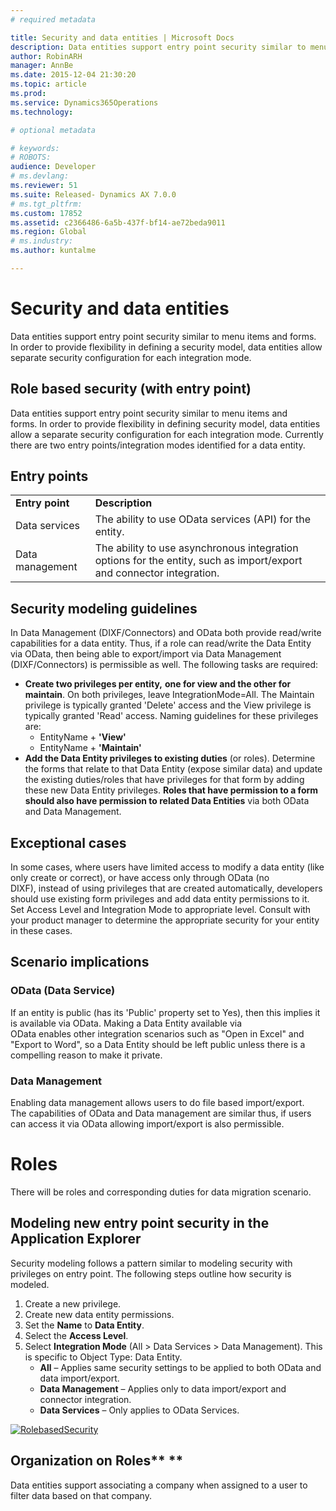 ```yaml
---
# required metadata

title: Security and data entities | Microsoft Docs
description: Data entities support entry point security similar to menu items and forms. In order to provide flexibility in defining a security model, data entities allow separate security configuration for each integration mode.
author: RobinARH
manager: AnnBe
ms.date: 2015-12-04 21:30:20
ms.topic: article
ms.prod: 
ms.service: Dynamics365Operations
ms.technology: 

# optional metadata

# keywords: 
# ROBOTS: 
audience: Developer
# ms.devlang: 
ms.reviewer: 51
ms.suite: Released- Dynamics AX 7.0.0
# ms.tgt_pltfrm: 
ms.custom: 17852
ms.assetid: c2366486-6a5b-437f-bf14-ae72beda9011
ms.region: Global
# ms.industry: 
ms.author: kuntalme

---
```


# Security and data entities

Data entities support entry point security similar to menu items and forms. In order to provide flexibility in defining a security model, data entities allow separate security configuration for each integration mode.

Role based security (with entry point)
--------------------------------------

Data entities support entry point security similar to menu items and forms. In order to provide flexibility in defining security model, data entities allow a separate security configuration for each integration mode. Currently there are two entry points/integration modes identified for a data entity.

## Entry points
|                 |                                                                                                                      |
|-----------------|----------------------------------------------------------------------------------------------------------------------|
| **Entry point** | **Description**                                                                                                      |
| Data services   | The ability to use OData services (API) for the entity.                                                              |
| Data management | The ability to use asynchronous integration options for the entity, such as import/export and connector integration. |

## Security modeling guidelines
In Data Management (DIXF/Connectors) and OData both provide read/write capabilities for a data entity. Thus, if a role can read/write the Data Entity via OData, then being able to export/import via Data Management (DIXF/Connectors) is permissible as well. The following tasks are required:

-   **Create two privileges per entity,** **one for view and the other for maintain**. On both privileges, leave IntegrationMode=All. The Maintain privilege is typically granted 'Delete' access and the View privilege is typically granted 'Read' access. Naming guidelines for these privileges are:
    -   EntityName + **'View'**
    -   EntityName + **'Maintain'**
-   **Add the Data Entity privileges to existing duties** (or roles). Determine the forms that relate to that Data Entity (expose similar data) and update the existing duties/roles that have privileges for that form by adding these new Data Entity privileges. **Roles that have permission to a form should also have permission to related Data Entities** via both OData and Data Management.

## Exceptional cases
In some cases, where users have limited access to modify a data entity (like only create or correct), or have access only through OData (no DIXF), instead of using privileges that are created automatically, developers should use existing form privileges and add data entity permissions to it. Set Access Level and Integration Mode to appropriate level. Consult with your product manager to determine the appropriate security for your entity in these cases.

## Scenario implications
### OData (Data Service)

If an entity is public (has its 'Public' property set to Yes), then this implies it is available via OData. Making a Data Entity available via OData enables other integration scenarios such as "Open in Excel" and "Export to Word", so a Data Entity should be left public unless there is a compelling reason to make it private.

### Data Management

Enabling data management allows users to do file based import/export. The capabilities of OData and Data management are similar thus, if users can access it via OData allowing import/export is also permissible.

Roles
=====

There will be roles and corresponding duties for data migration scenario.

## Modeling new entry point security in the Application Explorer
Security modeling follows a pattern similar to modeling security with privileges on entry point. The following steps outline how security is modeled.

1.  Create a new privilege.
2.  Create new data entity permissions.
3.  Set the **Name** to **Data Entity**.
4.  Select the **Access Level**.
5.  Select **Integration Mode** (All &gt; Data Services &gt; Data Management). This is specific to Object Type: Data Entity.
    -   **All** – Applies same security settings to be applied to both OData and data import/export.
    -   **Data Management** – Applies only to data import/export and connector integration.
    -   **Data Services** – Only applies to OData Services.

[![RolebasedSecurity](./media/rolebasedsecurity.png)](./media/rolebasedsecurity.png)

## Organization on Roles** **
Data entities support associating a company when assigned to a user to filter data based on that company.

